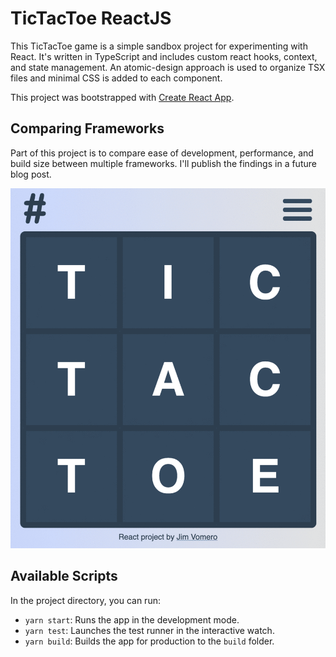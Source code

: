# TicTacToe ReactJS

This TicTacToe game is a simple sandbox project for experimenting with React. It's written in TypeScript and includes custom react hooks, context, and state management. An atomic-design approach is used to organize TSX files and minimal CSS is added to each component.

This project was bootstrapped with [Create React App](https://github.com/facebook/create-react-app).

## Comparing Frameworks

Part of this project is to compare ease of development, performance, and build size between multiple frameworks. I'll publish the findings in a future blog post.

![TicTacToe Game](docs/screenshots.gif)

## Available Scripts

In the project directory, you can run:

- `yarn start`: Runs the app in the development mode.
- `yarn test`: Launches the test runner in the interactive watch.
- `yarn build`: Builds the app for production to the `build` folder.
